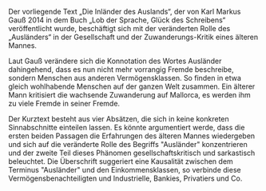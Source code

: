 Der vorliegende Text „Die Inländer des Auslands“, der von Karl Markus Gauß 2014 in dem Buch „Lob der Sprache, Glück des Schreibens“ veröffentlicht wurde, beschäftigt sich mit der veränderten Rolle des „Ausländers“ in der Gesellschaft und der Zuwanderungs-Kritik eines älteren Mannes.

Laut Gauß verändere sich die Konnotation des Wortes Ausländer dahingehend, dass es nun nicht mehr vorrangig Fremde beschreibe, sondern Menschen aus anderen Vermögensklassen. So finden in etwa gleich wohlhabende Menschen auf der ganzen Welt zusammen. Ein älterer Mann kritisiert die wachsende Zuwanderung auf Mallorca, es werden ihm zu viele Fremde in seiner Fremde.

Der Kurztext besteht aus vier Absätzen, die sich in keine konkreten Sinnabschnitte einteilen lassen. Es könnte argumentiert werde, dass die ersten beiden Passagen die Erfahrungen des älteren Mannes wiedergeben und sich auf die veränderte Rolle des Begriffs "Ausländer" konzentrieren und der zweite Teil dieses Phänomen gesellschaftskritisch und sarkastisch beleuchtet. Die Überschrift suggeriert eine Kausalität zwischen dem Terminus "Ausländer" und den Einkommensklassen, so verbinde diese Vermögensbenachteiligten und  Industrielle, Bankies, Privatiers und Co. 

